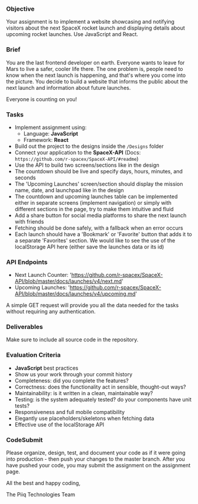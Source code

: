### Objective

Your assignment is to implement a website showcasing and notifying visitors about
the next SpaceX rocket launch and displaying details about upcoming rocket launches.
Use JavaScript and React.

### Brief

You are the last frontend developer on earth. Everyone wants to leave for Mars
to live a safer, cooler life there. The one problem is, people need to know when the next launch
is happening, and that's where you come into the picture. You decide to build a website that informs
the public about the next launch and information about future launches.

Everyone is counting on you!

### Tasks

-   Implement assignment using:
    -   Language: **JavaScript**
    -   Framework: **React**
-   Build out the project to the designs inside the `/Designs` folder
-   Connect your application to the **SpaceX-API** (Docs: `https://github.com/r-spacex/SpaceX-API/#readme`)
-   Use the API to build two screens/sections like in the design
-   The countdown should be live and specify days, hours, minutes, and seconds
-   The 'Upcoming Launches' screen/section should display the mission name, date, and launchpad like in the design
-   The countdown and upcoming launches table can be implemented either in separate screens (implement navigation)
    or simply with different sections in the page, try to make them intuitive and fluid
-   Add a share button for social media platforms to share the next launch with friends
-   Fetching should be done safely, with a fallback when an error occurs
-   Each launch should have a 'Bookmark' or 'Favorite' button that adds it to a separate 'Favorites' section. We would like to see the use of the localStorage API here (either save the launches data or its id)

### API Endpoints

-   Next Launch Counter: 'https://github.com/r-spacex/SpaceX-API/blob/master/docs/launches/v4/next.md'
-   Upcoming Launches: 'https://github.com/r-spacex/SpaceX-API/blob/master/docs/launches/v4/upcoming.md'

A simple GET request will provide you all the data needed for the tasks without requiring any authentication.

### Deliverables

Make sure to include all source code in the repository.

### Evaluation Criteria

-   **JavaScript** best practices
-   Show us your work through your commit history
-   Completeness: did you complete the features?
-   Correctness: does the functionality act in sensible, thought-out ways?
-   Maintainability: is it written in a clean, maintainable way?
-   Testing: is the system adequately tested? do your components have unit tests?
-   Responsiveness and full mobile compatibility
-   Elegantly use placeholders/skeletons when fetching data
-   Effective use of the localStorage API

### CodeSubmit

Please organize, design, test, and document your code as if it were
going into production - then push your changes to the master branch. After you have pushed your code, you may submit the assignment on the assignment page.

All the best and happy coding,

The Piiq Technologies Team